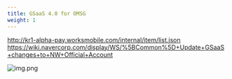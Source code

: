 ```yaml
---
title: GSaaS 4.0 for OMSG
weight: 1
---
```


http://kr1-alpha-pay.worksmobile.com/internal/item/list.json
https://wiki.navercorp.com/display/WS/%5BCommon%5D+Update+GSaaS+changes+to+NW+Official+Account

![img.png](../img/gsaas-for-omsg.png)